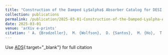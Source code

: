 ```yaml
---
title: "Construction of the Damped Ly$alpha$ Absorber Catalog for DESI DR2 Ly$alpha$ BAO"
collection: publications
permalink: /publication/2025-03-01-Construction-of-the-Damped-Lyalpha-Absorber-Catalog-for-DESI-DR2-Lyalpha-BAO
date: 2025-03-01
venue: 'arXiv e-prints'
citation: ' A. {Brodzeller},  M. {Wolfson},  D. {Santos},  M. {Ho},  T. {Tan},  M. {Pieri} et al.&quot;Construction of the Damped Ly$alpha$ Absorber Catalog for DESI DR2 Ly$alpha$ BAO.&quot; arXiv e-prints, 2025.'
---
```

Use [ADS](https://ui.adsabs.harvard.edu/abs/2025arXiv250314740B){:target="_blank"} for full citation